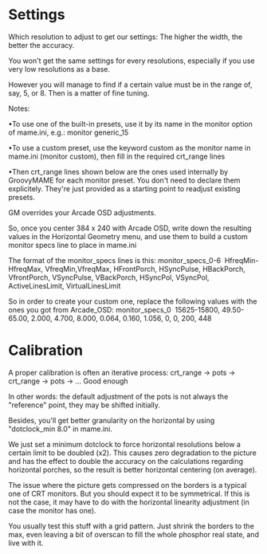 # Settings #

Which resolution to adjust to get our settings: The higher the width, the better the accuracy.

You won't get the same settings for every resolutions, especially if you use very low resolutions as a base.

However you will manage to find if a certain value must be in the range of, say, 5, or 8. Then is a matter of fine tuning.

Notes:

•To use one of the built-in presets, use it by its name in the monitor option of mame.ini, e.g.: monitor generic\_15

•To use a custom preset, use the keyword custom as the monitor name in mame.ini (monitor custom), then fill in the required crt\_range lines

•Then crt\_range lines shown below are the ones used internally by GroovyMAME for each monitor preset. You don't need to declare them explicitely. They're just provided as a starting point to readjust existing presets.

GM overrides your Arcade OSD adjustments.

So, once you center 384 x 240 with Arcade OSD, write down the resulting values in the Horizontal Geometry menu, and use them to build a custom monitor specs line to place in mame.ini

The format of the monitor\_specs lines is this:
monitor\_specs\_0-6  HfreqMin-HfreqMax, VfreqMin,VfreqMax, HFrontPorch, HSyncPulse, HBackPorch, VfrontPorch, VSyncPulse, VBackPorch, HSyncPol, VSyncPol, ActiveLinesLimit, VirtualLinesLimit

So in order to create your custom one, replace the following values with the ones you got from Arcade\_OSD:
monitor\_specs\_0  15625-15800, 49.50-65.00, 2.000, 4.700, 8.000, 0.064, 0.160, 1.056, 0, 0, 200, 448

# Calibration #

A proper calibration is often an iterative process: crt\_range -> pots -> crt\_range -> pots -> ... Good enough

In other words: the default adjustment of the pots is not always the "reference" point, they may be shifted initially.

Besides, you'll get better granularity on the horizontal by using "dotclock\_min 8.0" in mame.ini.


We just set a minimum dotclock to force horizontal resolutions below a certain limit to be doubled (x2). This causes zero degradation to the picture and has the effect to double the accuracy on the calculations regarding horizontal porches, so the result is better horizontal centering (on average).

The issue where the picture gets compressed on the borders is a typical one of CRT monitors. But you should expect it to be symmetrical. If this is not the case, it may have to do with the horizontal linearity adjustment (in case the monitor has one).

You usually test this stuff with a grid pattern. Just shrink the borders to the max, even leaving a bit of overscan to fill the whole phosphor real state, and live with it.